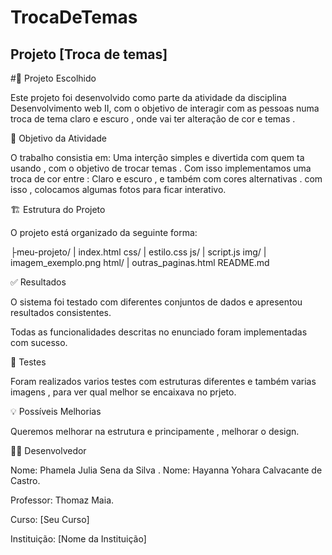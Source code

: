 # TrocaDeTemas
## Projeto [Troca de temas]

#🎯 Projeto Escolhido

Este projeto foi desenvolvido como parte da atividade da disciplina Desenvolvimento web II, com o objetivo de interagir com as pessoas numa troca de tema claro e escuro , onde vai ter alteração de cor e temas .

📝 Objetivo da Atividade

O trabalho consistia em:
Uma interção simples e divertida com quem ta usando , com o objetivo de trocar temas . Com isso implementamos uma troca de cor entre :  Claro e escuro , e também com cores alternativas . com isso , colocamos algumas fotos para ficar interativo.

🏗️ Estrutura do Projeto

O projeto está organizado da seguinte forma:

├meu-projeto/
|
index.html
css/
| estilo.css
js/
| script.js
img/
| imagem_exemplo.png
html/
| outras_paginas.html
README.md



✅ Resultados

O sistema foi testado com diferentes conjuntos de dados e apresentou resultados consistentes.

Todas as funcionalidades descritas no enunciado foram implementadas com sucesso.

🧪 Testes 

Foram realizados varios testes com estruturas diferentes e também varias imagens , para ver qual melhor se encaixava no prjeto.


💡 Possíveis Melhorias

 Queremos melhorar na estrutura e principamente , melhorar o design.
  
👨‍💻 Desenvolvedor

Nome: Phamela Julia Sena da Silva .
Nome: Hayanna Yohara Calvacante de Castro.

Professor: Thomaz Maia.



Curso: [Seu Curso]

Instituição: [Nome da Instituição]
